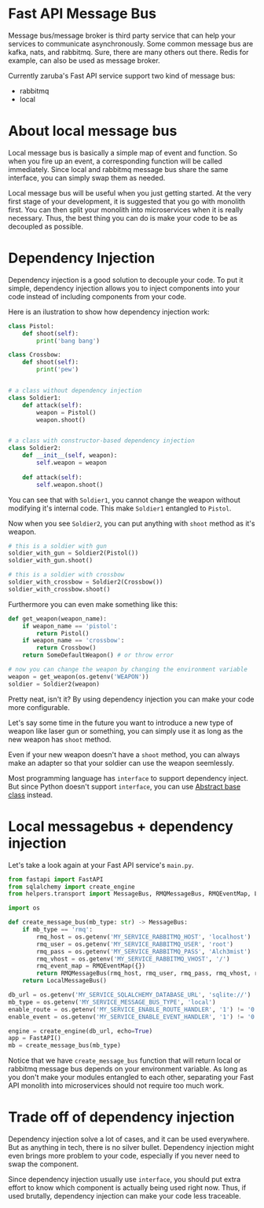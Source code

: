 # Fast API Message Bus

Message bus/message broker is third party service that can help your services to communicate asynchronously. Some common message bus are kafka, nats, and rabbitmq. Sure, there are many others out there. Redis for example, can also be used as message broker.

Currently zaruba's Fast API service support two kind of message bus:

* rabbitmq
* local

# About local message bus

Local message bus is basically a simple map of event and function. So when you fire up an event, a corresponding function will be called immediately. Since local and rabbitmq message bus share the same interface, you can simply swap them as needed.

Local message bus will be useful when you just getting started. At the very first stage of your development, it is suggested that you go with monolith first. You can then split your monolith into microservices when it is really necessary. Thus, the best thing you can do is make your code to be as decoupled as possible.

# Dependency Injection

Dependency injection is a good solution to decouple your code. To put it simple, dependency injection allows you to inject components into your code instead of including components from your code.

Here is an ilustration to show how dependency injection work:

```python
class Pistol:
    def shoot(self):
        print('bang bang')

class Crossbow:
    def shoot(self):
        print('pew')


# a class without dependency injection
class Soldier1:
    def attack(self):
        weapon = Pistol()
        weapon.shoot()


# a class with constructor-based dependency injection
class Soldier2:
    def __init__(self, weapon):
        self.weapon = weapon
    
    def attack(self):
        self.weapon.shoot()
```

You can see that with `Soldier1`, you cannot change the weapon without modifying it's internal code. This make `Soldier1` entangled to `Pistol`.

Now when you see `Soldier2`, you can put anything with `shoot` method as it's weapon.

```python
# this is a soldier with gun
soldier_with_gun = Soldier2(Pistol())
soldier_with_gun.shoot()

# this is a soldier with crossbow
soldier_with_crossbow = Soldier2(Crossbow())
soldier_with_crossbow.shoot()
```

Furthermore you can even make something like this:

```python
def get_weapon(weapon_name):
    if weapon_name == 'pistol':
        return Pistol()
    if weapon_name == 'crossbow':
        return Crossbow()
    return SomeDefaultWeapon() # or throw error

# now you can change the weapon by changing the environment variable
weapon = get_weapon(os.getenv('WEAPON'))
soldier = Soldier2(weapon)
```

Pretty neat, isn't it? By using dependency injection you can make your code more configurable.

Let's say some time in the future you want to introduce a new type of weapon like laser gun or something, you can simply use it as long as the new weapon has `shoot` method.

Even if your new weapon doesn't have a `shoot` method, you can always make an adapter so that your soldier can use the weapon seemlessly.

Most programming language has `interface` to support dependency inject. But since Python doesn't support `interface`, you can use [Abstract base class](https://docs.python.org/3/library/abc.html) instead.

# Local messagebus + dependency injection

Let's take a look again at your Fast API service's `main.py`.

```python
from fastapi import FastAPI
from sqlalchemy import create_engine
from helpers.transport import MessageBus, RMQMessageBus, RMQEventMap, LocalMessageBus

import os

def create_message_bus(mb_type: str) -> MessageBus:
    if mb_type == 'rmq':
        rmq_host = os.getenv('MY_SERVICE_RABBITMQ_HOST', 'localhost')
        rmq_user = os.getenv('MY_SERVICE_RABBITMQ_USER', 'root')
        rmq_pass = os.getenv('MY_SERVICE_RABBITMQ_PASS', 'Alch3mist')
        rmq_vhost = os.getenv('MY_SERVICE_RABBITMQ_VHOST', '/')
        rmq_event_map = RMQEventMap({})
        return RMQMessageBus(rmq_host, rmq_user, rmq_pass, rmq_vhost, rmq_event_map)
    return LocalMessageBus()

db_url = os.getenv('MY_SERVICE_SQLALCHEMY_DATABASE_URL', 'sqlite://')
mb_type = os.getenv('MY_SERVICE_MESSAGE_BUS_TYPE', 'local')
enable_route = os.getenv('MY_SERVICE_ENABLE_ROUTE_HANDLER', '1') != '0'
enable_event = os.getenv('MY_SERVICE_ENABLE_EVENT_HANDLER', '1') != '0'

engine = create_engine(db_url, echo=True)
app = FastAPI()
mb = create_message_bus(mb_type)
```

Notice that we have `create_message_bus` function that will return local or rabbitmq message bus depends on your environment variable. As long as you don't make your modules entangled to each other, separating your Fast API monolith into microservices should not require too much work.

# Trade off of dependency injection

Dependency injection solve a lot of cases, and it can be used everywhere. But as anything in tech, there is no silver bullet. Dependency injection might even brings more problem to your code, especially if you never need to swap the component.

Since dependency injection usually use `interface`, you should put extra effort to know which component is actually being used right now. Thus, if used brutally, dependency injection can make your code less traceable.